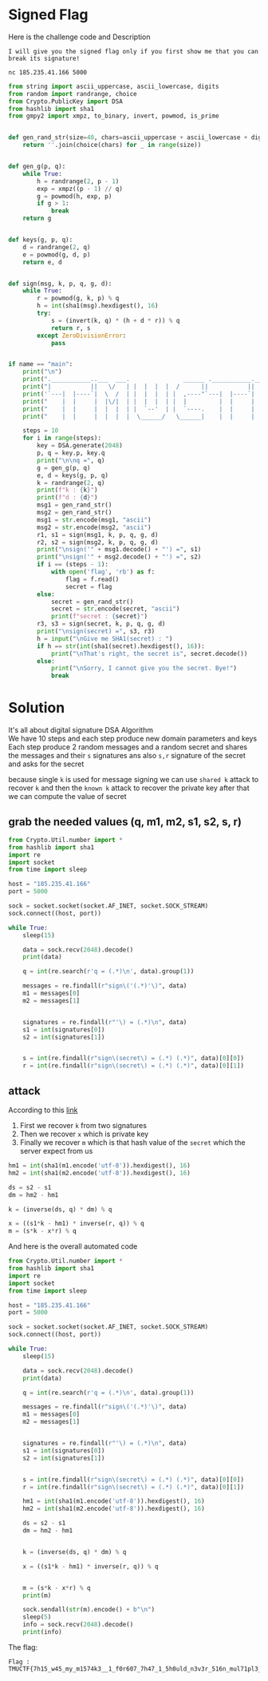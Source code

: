 # Signed Flag

Here is the challenge code and Description

```
I will give you the signed flag only if you first show me that you can break its signature!

nc 185.235.41.166 5000
```

```python
from string import ascii_uppercase, ascii_lowercase, digits
from random import randrange, choice
from Crypto.PublicKey import DSA
from hashlib import sha1
from gmpy2 import xmpz, to_binary, invert, powmod, is_prime


def gen_rand_str(size=40, chars=ascii_uppercase + ascii_lowercase + digits):
    return ''.join(choice(chars) for _ in range(size))


def gen_g(p, q):
    while True:
        h = randrange(2, p - 1)
        exp = xmpz((p - 1) // q)
        g = powmod(h, exp, p)
        if g > 1:
            break
    return g


def keys(g, p, q):
    d = randrange(2, q)
    e = powmod(g, d, p)
    return e, d


def sign(msg, k, p, q, g, d):
    while True:
        r = powmod(g, k, p) % q
        h = int(sha1(msg).hexdigest(), 16)
        try:
            s = (invert(k, q) * (h + d * r)) % q
            return r, s
        except ZeroDivisionError:
            pass


if name == "main":
    print("\n")
    print(".___________..___  ___.               ______ .___________._______     ___     ___    ___      ")
    print("|           ||   \/   | |  |  |  |  /      ||           ||   ____|     | \   / _ \  |   \  /_ | ")
    print('`---|  |----`|  \  /  | |  |  |  | |  ,----"`---|  |----`|  |           ) | | | | |    ) |  | | ')
    print("    |  |     |  |\/|  | |  |  |  | |  |         |  |     |   |         / /  | | | |   / /   | | ")
    print("    |  |     |  |  |  | |  `--'  | |  `----.    |  |     |  |         / /_  | |_| |  / /_   | | ")
    print("    |  |     |  |  |  |  \______/   \______|    |  |     |  |        |____|  \___/  |____|  |_| ")

    steps = 10
    for i in range(steps):
        key = DSA.generate(2048)
        p, q = key.p, key.q
        print("\n\nq =", q)
        g = gen_g(p, q)
        e, d = keys(g, p, q)
        k = randrange(2, q)
        print(f"k : {k}")
        print(f"d : {d}")
        msg1 = gen_rand_str()
        msg2 = gen_rand_str()
        msg1 = str.encode(msg1, "ascii")
        msg2 = str.encode(msg2, "ascii")
        r1, s1 = sign(msg1, k, p, q, g, d)
        r2, s2 = sign(msg2, k, p, q, g, d)
        print("\nsign('" + msg1.decode() + "') =", s1)
        print("\nsign('" + msg2.decode() + "') =", s2)
        if i == (steps - 1):
            with open('flag', 'rb') as f:
                flag = f.read()
                secret = flag
        else:
            secret = gen_rand_str()
            secret = str.encode(secret, "ascii")
            print(f"secret : {secret}")
        r3, s3 = sign(secret, k, p, q, g, d)
        print("\nsign(secret) =", s3, r3)
        h = input("\nGive me SHA1(secret) : ")
        if h == str(int(sha1(secret).hexdigest(), 16)):
            print("\nThat's right, the secret is", secret.decode())
        else:
            print("\nSorry, I cannot give you the secret. Bye!")
            break
```

# Solution
It's all about digital signature DSA Algorithm\
We have 10 steps and each step produce new domain parameters and keys\
Each step produce 2 random messages and a random secret and shares the messages and their `s` signatures ans also `s,r` signature of the secret and asks for the secret

because single `k` is used for message signing we can use `shared k` attack to recover `k` and then the `known k` attack to recover the private key after that we can compute the value of secret

## grab the needed values (q, m1, m2, s1, s2, s, r)
```python
from Crypto.Util.number import *
from hashlib import sha1
import re
import socket
from time import sleep

host = "185.235.41.166"
port = 5000

sock = socket.socket(socket.AF_INET, socket.SOCK_STREAM)
sock.connect((host, port))

while True:
    sleep(15)

    data = sock.recv(2048).decode()
    print(data)

    q = int(re.search(r'q = (.*)\n', data).group(1))

    messages = re.findall(r"sign\('(.*)'\)", data)
    m1 = messages[0]
    m2 = messages[1]


    signatures = re.findall(r"'\) = (.*)\n", data)
    s1 = int(signatures[0])
    s2 = int(signatures[1])


    s = int(re.findall(r"sign\(secret\) = (.*) (.*)", data)[0][0])
    r = int(re.findall(r"sign\(secret\) = (.*) (.*)", data)[0][1])
```

## attack

According to this [link](https://ctf-wiki.mahaloz.re/crypto/signature/dsa/)
1. First we recover `k` from two signatures
2. Then we recover `x` which is private key
3. Finally we recover `m` which is that hash value of the `secret` which the server expect from us

```python
hm1 = int(sha1(m1.encode('utf-8')).hexdigest(), 16)
hm2 = int(sha1(m2.encode('utf-8')).hexdigest(), 16)

ds = s2 - s1
dm = hm2 - hm1

k = (inverse(ds, q) * dm) % q

x = ((s1*k - hm1) * inverse(r, q)) % q
m = (s*k - x*r) % q
```


And here is the overall automated code
```python
from Crypto.Util.number import *
from hashlib import sha1
import re
import socket
from time import sleep

host = "185.235.41.166"
port = 5000

sock = socket.socket(socket.AF_INET, socket.SOCK_STREAM)
sock.connect((host, port))

while True:
    sleep(15)

    data = sock.recv(2048).decode()
    print(data)

    q = int(re.search(r'q = (.*)\n', data).group(1))

    messages = re.findall(r"sign\('(.*)'\)", data)
    m1 = messages[0]
    m2 = messages[1]


    signatures = re.findall(r"'\) = (.*)\n", data)
    s1 = int(signatures[0])
    s2 = int(signatures[1])


    s = int(re.findall(r"sign\(secret\) = (.*) (.*)", data)[0][0])
    r = int(re.findall(r"sign\(secret\) = (.*) (.*)", data)[0][1])

    hm1 = int(sha1(m1.encode('utf-8')).hexdigest(), 16)
    hm2 = int(sha1(m2.encode('utf-8')).hexdigest(), 16)

    ds = s2 - s1
    dm = hm2 - hm1


    k = (inverse(ds, q) * dm) % q

    x = ((s1*k - hm1) * inverse(r, q)) % q


    m = (s*k - x*r) % q
    print(m)

    sock.sendall(str(m).encode() + b"\n")
    sleep(5)
    info = sock.recv(2048).decode()
    print(info)
```

The flag:
```
Flag : TMUCTF{7h15_w45_my_m1574k3__1_f0r607_7h47_1_5h0uld_n3v3r_516n_mul71pl3_m3554635_w17h_4_dupl1c473_k3y!!!}
```
